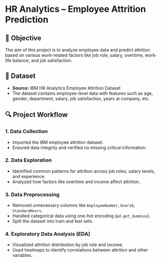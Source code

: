 # HR Analytics – Employee Attrition Prediction

## 📌 Objective
The aim of this project is to analyze employee data and predict attrition based on various work-related factors like job role, salary, overtime, work-life balance, and job satisfaction.

## 📂 Dataset
- **Source:** IBM HR Analytics Employee Attrition Dataset
- The dataset contains employee-level data with features such as age, gender, department, salary, job satisfaction, years at company, etc.

## 🔍 Project Workflow

### 1. Data Collection
- Imported the IBM employee attrition dataset.
- Ensured data integrity and verified no missing critical information.

### 2. Data Exploration
- Identified common patterns for attrition across job roles, salary levels, and experience.
- Analyzed how factors like overtime and income affect attrition.

### 3. Data Preprocessing
- Removed unnecessary columns like `EmployeeNumber`, `Over18`, `StandardHours`.
- Handled categorical data using one-hot encoding (`pd.get_dummies`).
- Split the dataset into train and test sets.

### 4. Exploratory Data Analysis (EDA)
- Visualized attrition distribution by job role and income.
- Used heatmaps to identify correlations between attrition and other variables.

#
